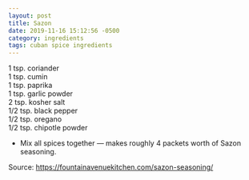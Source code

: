 ```yaml
---
layout: post
title: Sazon
date: 2019-11-16 15:12:56 -0500
category: ingredients
tags: cuban spice ingredients
---
```

1 tsp. coriander  
1 tsp. cumin  
1 tsp. paprika  
1 tsp. garlic powder  
2 tsp. kosher salt  
1/2 tsp. black pepper  
1/2 tsp. oregano  
1/2 tsp. chipotle powder  

  * Mix all spices together — makes roughly 4 packets worth of Sazon seasoning.

Source: <a href="https://fountainavenuekitchen.com/sazon-seasoning/">https://fountainavenuekitchen.com/sazon-seasoning/</a>

